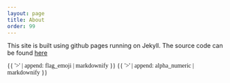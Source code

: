 ```yaml
---
layout: page
title: About
order: 99
---
```


This site is built using github pages running on Jekyll. The source code can be found [here](https://github.com/PrinsFrank/PrinsFrank.nl)

<style>
    @font-face {
      font-family: NotoColorEmoji;
      src: url("/assets/fonts/NotoColorEmoji.woff2") format('woff2'),
           url("/assets/fonts/NotoColorEmoji.woff") format('woff'),
           url("/assets/fonts/NotoColorEmoji.ttf") format('truetype');
    }
</style>
<div style="font-family: 'NotoColorEmoji'">
{{ '>' | append: flag_emoji | markdownify }}
{{ '>' | append: alpha_numeric | markdownify }}
</div>

